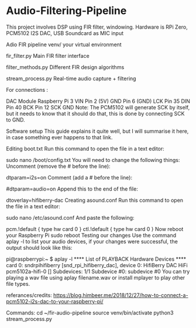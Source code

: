 # Audio-Filtering-Pipeline
This project involves DSP using FIR filter, windowing. Hardware is RPi Zero, PCM5102 I2S DAC, USB Soundcard as MIC input

Adio FIR pipeline
venv/                  your virtual environment

fir_filter.py          Main FIR filter interface

filter_methods.py      Different FIR design algorithms

stream_process.py      Real-time audio capture + filtering

For connections :

DAC Module	Raspberry Pi 3
VIN	Pin 2 (5V)
GND	Pin 6 (GND)
LCK	Pin 35
DIN	Pin 40
BCK	Pin 12
SCK	GND
Note: The PCM5102 will generate SCK by itself, but it needs to know that it should do that, this is done by connecting SCK to GND. 

Software setup
This guide explains it quite well, but I will summarise it here, in case something ever happens to that link.

Editing boot.txt
Run this command to open the file in a text editor:

sudo nano /boot/config.txt
You will need to change the following things:
Uncomment (remove the # before the line):

dtparam=i2s=on
Comment (add a # before the line):

#dtparam=audio=on
Append this to the end of the file:

dtoverlay=hifiberry-dac
Creating asound.conf
Run this command to open the file in a text editor:

sudo nano /etc/asound.conf
And paste the following:

pcm.!default  {
 type hw card 0
}
ctl.!default {
 type hw card 0
}
Now reboot your Raspberry Pi
sudo reboot
Testing our changes
Use the command aplay -l to list your audio devices, if your changes were successful, the output should look like this:

pi@raspberrypi:~ $ aplay -l
 **** List of PLAYBACK Hardware Devices ****
 card 0: sndrpihifiberry [snd_rpi_hifiberry_dac], device 0: HifiBerry DAC HiFi pcm5102a-hifi-0 []
   Subdevices: 1/1
   Subdevice #0: subdevice #0
You can try playing a wav file using aplay filename.wav or install mplayer to play other file types.

referances/credits: https://blog.himbeer.me/2018/12/27/how-to-connect-a-pcm5102-i2s-dac-to-your-raspberry-pi/

Commands:
cd ~/fir-audio-pipeline
source venv/bin/activate
python3 stream_process.py


